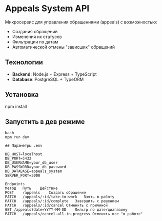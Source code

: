 # Appeals System API

Микросервис для управления обращениями (appeals) с возможностью:
- Создания обращений
- Изменения их статусов
- Фильтрации по датам
- Автоматической отмены "зависших" обращений

## Технологии
- **Backend**: Node.js + Express + TypeScript
- **Database**: PostgreSQL + TypeORM

## Установка
npm install

## Запустить в дев режиме
```
bash
npm run dev
```
```
## Параметры .env

DB_HOST=localhost
DB_PORT=5432
DB_USERNAME=your_db_user
DB_PASSWORD=your_db_password
DB_DATABASE=appeals_system
SERVER_PORT=3000

```
```
Endpoints
Метод	Путь	Действие
POST	/appeals	Создать обращение
PATCH	/appeals/:id/take-to-work	Взять в работу
PATCH	/appeals/:id/complete	Завершить с решением
PATCH	/appeals/:id/cancel	Отменить с причиной
GET	/appeals?date=YYYY-MM-DD	Фильтр по дате/диапазону
PATCH	/appeals/cancel-all-in-progress	Отменить все "в работе"
```
